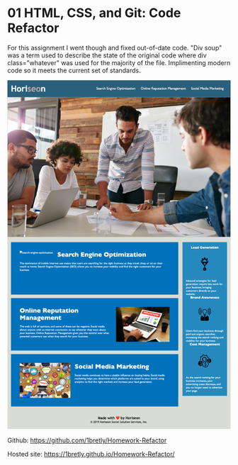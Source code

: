 # 01 HTML, CSS, and Git: Code Refactor

For this assignment I went though and fixed out-of-date code. "Div soup" was a term used to describe the state of the original code where div class="whatever" was used for the majority of the file. Implimenting modern code so it meets the current set of standards.

![Horisoen website](homework-refactor.png) 

Github: https://github.com/1bretly/Homework-Refactor

Hosted site: https://1bretly.github.io/Homework-Refactor/